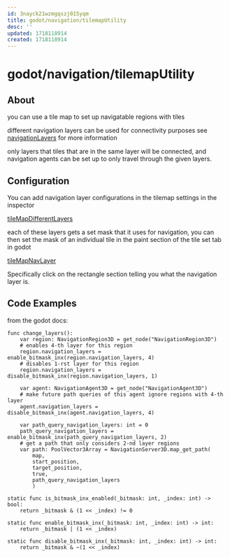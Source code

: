 ```yaml
---
id: 3nayck21wzmgqszj015yqm
title: godot/navigation/tilemapUtility
desc: ''
updated: 1718118914
created: 1718118914
---
```

# godot/navigation/tilemapUtility

## About

you can use a tile map to set up navigatable regions with tiles

different navigation layers can be used for connectivity purposes
see [navigationLayers](https://docs.godotengine.org/en/stable/tutorials/navigation/navigation_using_navigationlayers.html)
for more information

only layers that tiles that are in the same layer will be connected, and navigation agents can be set up to only travel through
the given layers.


## Configuration

You can add navigation layer configurations in the tilemap settings in the inspector

[tileMapDifferentLayers](./assets/images/godot_tilemap_nav_layer.png)

each of these layers gets a set mask that it uses for navigation, you can then set the mask
of an individual tile in the paint section of the tile set tab in godot

[tileMapNavLayer](./assets/images/tileMapNavLayer.png)

Specifically click on the rectangle section telling you what the navigation layer is.


## Code Examples

from the godot docs:

```gdscript
func change_layers():
	var region: NavigationRegion3D = get_node("NavigationRegion3D")
	# enables 4-th layer for this region
	region.navigation_layers = enable_bitmask_inx(region.navigation_layers, 4)
	# disables 1-rst layer for this region
	region.navigation_layers = disable_bitmask_inx(region.navigation_layers, 1)

	var agent: NavigationAgent3D = get_node("NavigationAgent3D")
	# make future path queries of this agent ignore regions with 4-th layer
	agent.navigation_layers = disable_bitmask_inx(agent.navigation_layers, 4)

	var path_query_navigation_layers: int = 0
	path_query_navigation_layers = enable_bitmask_inx(path_query_navigation_layers, 2)
	# get a path that only considers 2-nd layer regions
	var path: PoolVector3Array = NavigationServer3D.map_get_path(
		map,
		start_position,
		target_position,
		true,
		path_query_navigation_layers
		)

static func is_bitmask_inx_enabled(_bitmask: int, _index: int) -> bool:
	return _bitmask & (1 << _index) != 0

static func enable_bitmask_inx(_bitmask: int, _index: int) -> int:
	return _bitmask | (1 << _index)

static func disable_bitmask_inx(_bitmask: int, _index: int) -> int:
	return _bitmask & ~(1 << _index)
```
